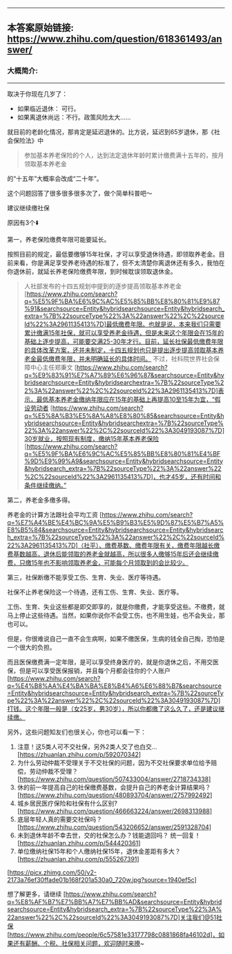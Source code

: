 ----------------------------------------
## 本答案原始链接: https://www.zhihu.com/question/618361493/answer/
### 大概简介: 
----------------------------------------
取决于你现在几岁了：

 * 如果临近退休： 可行。
 * 如果离退休尚远：不行。政策风险太大......

就目前的老龄化情况，那肯定是延迟退休的。比方说，延迟到65岁退休，那《社会保险法》中

> 参加基本养老保险的个人，达到法定退休年龄时累计缴费满十五年的，按月领取基本养老金

的“十五年”大概率会改成“二十年”。

这个问题回答了很多很多很多次了，做个简单科普吧～


建议继续缴社保

原因有3个⬇️

第一，养老保险缴费年限可能要延长。

按照目前的规定，最低要缴够15年社保，才可以享受退休待遇，即领取养老金。目前来看，你是满足享受养老待遇的标准了，但不太清楚你离退休还有多久，我怕在你退休前，就延长养老保险缴费年限，到时候耽误领取退休金。

> 人社部发布的十四五规划中提到的逐步提高领取基本养老金 [https://www.zhihu.com/search?q=%E5%9F%BA%E6%9C%AC%E5%85%BB%E8%80%81%E9%87%91&searchsource=Entity&hybridsearchsource=Entity&hybridsearch_extra=%7B%22sourceType%22%3A%22answer%22%2C%22sourceId%22%3A2961135413%7D]最低缴费年限。也就是说，本来我们只需要累计缴满15年社保，就可以享受养老金待遇，但是未来这个年限会在15年的基础上逐步提高，可能要交满25-30年才行。目前，延长社保最低缴费年限的具体改革方案，还并未制定，十四五规划也只是提出逐步提高领取基本养老金最低缴费年限，并未明确延长的具体时间。
> 不过，社科院世界社会保障中心主任郑秉文 [https://www.zhihu.com/search?q=%E9%83%91%E7%A7%89%E6%96%87&searchsource=Entity&hybridsearchsource=Entity&hybridsearchextra=%7B%22sourceType%22%3A%22answer%22%2C%22sourceId%22%3A2961135413%7D]表示，最低基本养老金缴纳年限应在15年的基础上再提高10至15年为宜，“假设劳动者 [https://www.zhihu.com/search?q=%E5%8A%B3%E5%8A%A8%E8%80%85&searchsource=Entity&hybridsearchsource=Entity&hybridsearchextra=%7B%22sourceType%22%3A%22answer%22%2C%22sourceId%22%3A3049193087%7D]30岁就业，按照现有制度，缴纳15年基本养老保险 [https://www.zhihu.com/search?q=%E5%9F%BA%E6%9C%AC%E5%85%BB%E8%80%81%E4%BF%9D%E9%99%A9&searchsource=Entity&hybridsearchsource=Entity&hybridsearch_extra=%7B%22sourceType%22%3A%22answer%22%2C%22sourceId%22%3A2961135413%7D]，也才45岁，还有时间和条件继续缴纳。”

第二，养老金多缴多得。

养老金的计算方法跟社会平均工资 [https://www.zhihu.com/search?q=%E7%A4%BE%E4%BC%9A%E5%B9%B3%E5%9D%87%E5%B7%A5%E8%B5%84&searchsource=Entity&hybridsearchsource=Entity&hybridsearch_extra=%7B%22sourceType%22%3A%22answer%22%2C%22sourceId%22%3A2961135413%7D]（社平）、缴费基数、缴费年限有关，缴费年限越长缴费基数越高，退休后能领取的养老金就越高，所以很多人缴够15年后还会继续缴费，只缴15年也不影响领取养老金，可能每个月领取到的会比较少。

第三，社保断缴不能享受工伤、生育、失业、医疗等待遇。

社保不止养老保险这一个待遇，还有工伤、生育、失业、医疗等。

工伤、生育、失业这些都是即交即享的，就是你缴费，才能享受这些。不缴费，就马上停止这些待遇。当然，如果你说你不会受工伤，也不用生娃，也不会失业，那也可以。

但是，你很难说自己一直不会生病啊，如果不缴医保，生病的钱全自己掏，恐怕是一个很大的负担。

而且医保缴费满一定年限，是可以享受终身医疗的，就是你退休之后，不用交医保，但是可以享受医保报销，并且每个月都会往你的个人账户 [https://www.zhihu.com/search?q=%E4%B8%AA%E4%BA%BA%E8%B4%A6%E6%88%B7&searchsource=Entity&hybridsearchsource=Entity&hybridsearch_extra=%7B%22sourceType%22%3A%22answer%22%2C%22sourceId%22%3A3049193087%7D]打钱。这个年限一般是（女25岁，男30岁），所以你都缴了这么久了，还是建议继续缴。

另外，这些问题知友们也很关心，你也可以看一下：

 1. 注意！这5类人可不交社保，另外2类人交了也白交... [https://zhuanlan.zhihu.com/p/592070342]
 2. 为什么劳动仲裁不受理关于不交社保的问题，因为不交社保要求单位给予赔偿，劳动仲裁不受理？ [https://www.zhihu.com/question/507433004/answer/2718734338]
 3. 休的前一年提高自己的社保缴费基数，会提升自己的养老金计算结果吗？ [https://www.zhihu.com/question/480893704/answer/2757992492]
 4. 城乡居民医疗保险和社保有什么区别? [https://www.zhihu.com/question/466663224/answer/2698313988]
 5. 底层年轻人真的需要交社保吗？ [https://www.zhihu.com/question/543206652/answer/2591328704]
 6. 未到退休年龄不幸去世，交的社保怎么办？钱能退回吗？ 统一回复！ [https://zhuanlan.zhihu.com/p/544420361]
 7. 单位缴纳社保15年和个人缴纳社保15年，退休金差距有多大？ [https://zhuanlan.zhihu.com/p/555267391]

[https://picx.zhimg.com/50/v2-2173a76ef30ffade01b168f201a530a0_720w.jpg?source=1940ef5c]

想了解更多，请继续 [https://www.zhihu.com/search?q=%E8%AF%B7%E7%BB%A7%E7%BB%AD&searchsource=Entity&hybridsearchsource=Entity&hybridsearch_extra=%7B%22sourceType%22%3A%22answer%22%2C%22sourceId%22%3A3049193087%7D]关注我们@51社保 [https://www.zhihu.com/people/6c57581e33177798c0881868fa46102d]，如果还有薪酬、个税、社保相关问题，欢迎随时来撩~